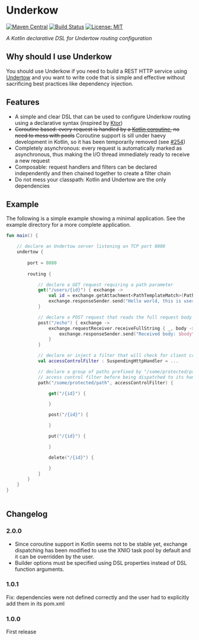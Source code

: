 # Underkow

[![Maven Central](https://maven-badges.herokuapp.com/maven-central/io.github.xstefanox/underkow/badge.svg)](https://search.maven.org/search?q=a:underkow)
[![Build Status](https://travis-ci.com/xstefanox/underkow.svg?branch=master)](https://travis-ci.com/xstefanox/underkow)
[![License: MIT](https://img.shields.io/badge/License-MIT-yellow.svg)](https://opensource.org/licenses/MIT)

_A Kotlin declarative DSL for Undertow routing configuration_

## Why should I use Underkow

You should use Underkow if you need to build a REST HTTP service using [Undertow](http://undertow.io/) and you want to
write code that is simple and effective without sacrificing best practices like dependency injection. 

## Features

* A simple and clear DSL that can be used to configure Underkow routing using a declarative syntax (inspired by [Ktor](https://ktor.io/))
* ~~Coroutine based: every request is handled by a [Kotlin coroutine](https://kotlinlang.org/docs/reference/coroutines-overview.html), no need to mess with pools~~ Coroutine support is sill under haevy development in Kotlin, so it has been temporarily removed (see [#254](https://github.com/Kotlin/kotlinx.coroutines/issues/254))
* Completely asynchronous: every request is automatically marked as asynchronous, thus making the I/O thread immediately ready to receive a new request
* Composable: request handlers and filters can be declared independently and then chained together to create a filter chain
* Do not mess your classpath: Kotlin and Undertow are the only dependencies

## Example

The following is a simple example showing a minimal application. See the example directory for a more complete application.

```kotlin
fun main() {

    // declare an Undertow server listening on TCP port 8080
    undertow {
    
        port = 8080
        
        routing {

            // declare a GET request requiring a path parameter
            get("/users/{id}") { exchange ->
                val id = exchange.getAttachment<PathTemplateMatch>(PathTemplateMatch.ATTACHMENT_KEY).parameters["id"]
                exchange.responseSender.send("Hello world, this is user $id")
            }

            // declare a POST request that reads the full request body into a variable
            post("/echo") { exchange ->
                exchange.requestReceiver.receiveFullString { _, body ->
                    exchange.responseSender.send("Received body: $body")
                }
            }

            // declare or inject a filter that will check for client credentials
            val accessControlFilter : SuspendingHttpHandler = ...

            // declare a group of paths prefixed by "/some/protected/path": each incoming request will be passed to the
            // access control filter before being dispatched to its handler
            path("/some/protected/path", accessControlFilter) {

                get("/{id}") {

                }

                post("/{id}") {

                }

                put("/{id}") {

                }

                delete("/{id}") {

                }
            }
        }
    }
}
   

```

## Changelog

### 2.0.0

* Since coroutine support in Kotlin seems not to be stable yet, exchange dispatching has been modified to use the XNIO task pool by default and it can be overridden by the user.
* Builder options must be specified using DSL properties instead of DSL function arguments.

### 1.0.1

Fix: dependencies were not defined correctly and the user had to explicitly add them in its pom.xml

### 1.0.0

First release
